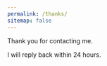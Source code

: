 ```yaml
---
permalink: /thanks/
sitemap: false
---
```


Thank you for contacting me.

I will reply back within 24 hours.

